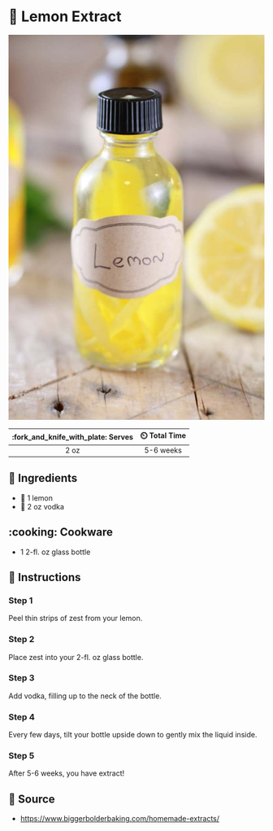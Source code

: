 # :lemon: Lemon Extract

![Lemon Extract](../../assets/images/lemon-extract.jpg)

| :fork_and_knife_with_plate: Serves | :timer_clock: Total Time |
|:----------------------------------:|:-----------------------: |
| 2 oz | 5-6 weeks |

## :salt: Ingredients

- :lemon: 1 lemon
- :sake: 2 oz vodka

## :cooking: Cookware

- 1 2-fl. oz glass bottle

## :pencil: Instructions

### Step 1

Peel thin strips of zest from your lemon.

### Step 2

Place zest into your 2-fl. oz glass bottle.

### Step 3

Add vodka, filling up to the neck of the bottle.

### Step 4

Every few days, tilt your bottle upside down to gently mix the liquid inside.

### Step 5

After 5-6 weeks, you have extract!

## :link: Source

- <https://www.biggerbolderbaking.com/homemade-extracts/>
